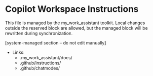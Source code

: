 # Copilot Workspace Instructions

This file is managed by the my_work_assistant toolkit. Local changes outside the reserved block are allowed, but the managed block will be rewritten during synchronization.

<!-- BEGIN my_work_assistant -->
[system-managed section – do not edit manually]
- Links:
  - .my_work_assistant/docs/
  - .github/instructions/
  - .github/chatmodes/
<!-- END my_work_assistant -->
